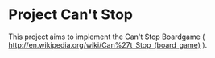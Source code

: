 Project Can't Stop
==================

This project aims to implement the Can't Stop Boardgame ( http://en.wikipedia.org/wiki/Can%27t_Stop_(board_game) ).

